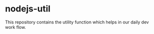 # nodejs-util
This repository contains the utility function which helps in our daily dev work flow.
